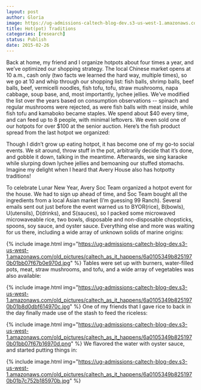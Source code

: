 ```yaml
---
layout: post
author: Gloria
image: https://ug-admissions-caltech-blog-dev.s3-us-west-1.amazonaws.com/old_pictures/caltech_as_it_happens/6a0105349b8251970b01bb07f67aff970d.jpg
title: Hot(pot) Traditions
categories: [research]
status: Publish
date: 2015-02-26
---
```



Back at home, my friend and I organize hotpots about four times a year, and we’ve optimized our shopping strategy. The local Chinese market opens at 10 a.m., cash only (two facts we learned the hard way, multiple times), so we go at 10 and whip through our shopping list: fish balls, shrimp balls, beef balls, beef, vermicelli noodles, fish tofu, tofu, straw mushrooms, napa cabbage, soup base, and, most importantly, lychee jellies. We’ve modified the list over the years based on consumption observations -- spinach and regular mushrooms were rejected, as were fish balls with meat inside, while fish tofu and kamaboko became staples. We spend about $40 every time, and can feed up to 8 people, with minimal leftovers. We even sold one of our hotpots for over $100 at the senior auction. Here’s the fish product spread from the last hotpot we organized:

Though I didn’t grow up eating hotpot, it has become one of my go-to social events. We sit around, throw stuff in the pot, arbitrarily decide that it’s done, and gobble it down, talking in the meantime. Afterwards, we sing karaoke while slurping down lychee jellies and bemoaning our stuffed stomachs. Imagine my delight when I heard that Avery House also has hotpotty traditions!

To celebrate Lunar New Year, Avery Soc Team organized a hotpot event for the house. We had to sign up ahead of time, and Soc Team bought all the ingredients from a local Asian market (I’m guessing 99 Ranch). Several emails sent out just before the event warned us to BYOR(rice), B(bowls), U(utensils), D(drinks), and S(sauces), so I packed some microwaved microwaveable rice, two bowls, disposable and non-disposable chopsticks, spoons, soy sauce, and oyster sauce. Everything else and more was waiting for us there, including a wide array of unknown solids of marine origins:

{% include image.html img="https://ug-admissions-caltech-blog-dev.s3-us-west-1.amazonaws.com/old_pictures/caltech_as_it_happens/6a0105349b8251970b01bb07f67b0e970d.jpg" %}
Tables were set up with burners, water-filled pots, meat, straw mushrooms, and tofu, and a wide array of vegetables was also available:

{% include image.html img="https://ug-admissions-caltech-blog-dev.s3-us-west-1.amazonaws.com/old_pictures/caltech_as_it_happens/6a0105349b8251970b01b8d0dbf614970c.jpg" %}
One of my friends that I gave rice to back in the day finally made use of the stash to feed the riceless:

{% include image.html img="https://ug-admissions-caltech-blog-dev.s3-us-west-1.amazonaws.com/old_pictures/caltech_as_it_happens/6a0105349b8251970b01bb07f67b16970d.png" %}
We flavored the water with oyster sauce, and started putting things in:

{% include image.html img="https://ug-admissions-caltech-blog-dev.s3-us-west-1.amazonaws.com/old_pictures/caltech_as_it_happens/6a0105349b8251970b01b7c752b185970b.jpg" %}

